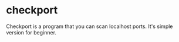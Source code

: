 # checkport
Checkport is a program that you can scan localhost ports. It's simple version for beginner.
